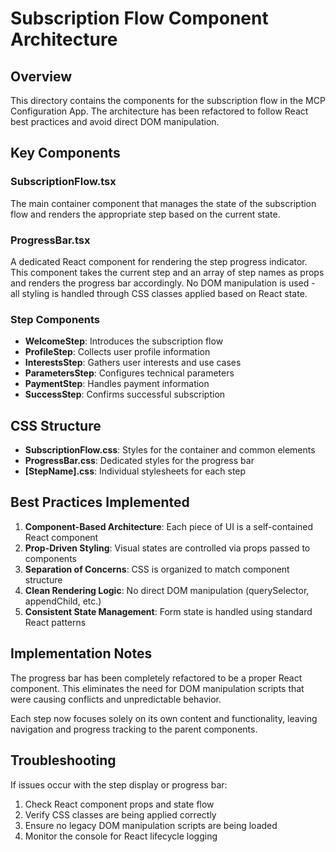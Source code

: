 # Subscription Flow Component Architecture

## Overview

This directory contains the components for the subscription flow in the MCP Configuration App. The architecture has been refactored to follow React best practices and avoid direct DOM manipulation.

## Key Components

### SubscriptionFlow.tsx
The main container component that manages the state of the subscription flow and renders the appropriate step based on the current state.

### ProgressBar.tsx
A dedicated React component for rendering the step progress indicator. This component takes the current step and an array of step names as props and renders the progress bar accordingly. No DOM manipulation is used - all styling is handled through CSS classes applied based on React state.

### Step Components
- **WelcomeStep**: Introduces the subscription flow
- **ProfileStep**: Collects user profile information
- **InterestsStep**: Gathers user interests and use cases
- **ParametersStep**: Configures technical parameters
- **PaymentStep**: Handles payment information
- **SuccessStep**: Confirms successful subscription

## CSS Structure

- **SubscriptionFlow.css**: Styles for the container and common elements
- **ProgressBar.css**: Dedicated styles for the progress bar
- **[StepName].css**: Individual stylesheets for each step

## Best Practices Implemented

1. **Component-Based Architecture**: Each piece of UI is a self-contained React component
2. **Prop-Driven Styling**: Visual states are controlled via props passed to components
3. **Separation of Concerns**: CSS is organized to match component structure
4. **Clean Rendering Logic**: No direct DOM manipulation (querySelector, appendChild, etc.)
5. **Consistent State Management**: Form state is handled using standard React patterns

## Implementation Notes

The progress bar has been completely refactored to be a proper React component. This eliminates the need for DOM manipulation scripts that were causing conflicts and unpredictable behavior.

Each step now focuses solely on its own content and functionality, leaving navigation and progress tracking to the parent components.

## Troubleshooting

If issues occur with the step display or progress bar:

1. Check React component props and state flow
2. Verify CSS classes are being applied correctly
3. Ensure no legacy DOM manipulation scripts are being loaded
4. Monitor the console for React lifecycle logging